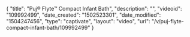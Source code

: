 {
    "title": "Puj&reg; Flyte&trade; Compact Infant Bath",
    "description": "",
    "videoid": "109992499",
    "date_created": "1502523301",
    "date_modified": "1504247456",
    "type": "captivate",
    "layout": "video",
    "url": "\/v\/puj-flyte-compact-infant-bath\/109992499"
}